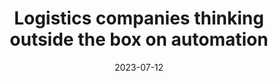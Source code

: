 ---
category:
- .nan
date: 2023-07-12
keyword_suggestion: low code no code digital transformation
post_inspiration: https://www.logisticsmanager.com/logistics-companies-thinking-outside-the-box-on-automation/
silot_terms: digital automation
title: Logistics companies thinking outside the box on <b>automation</b>
---